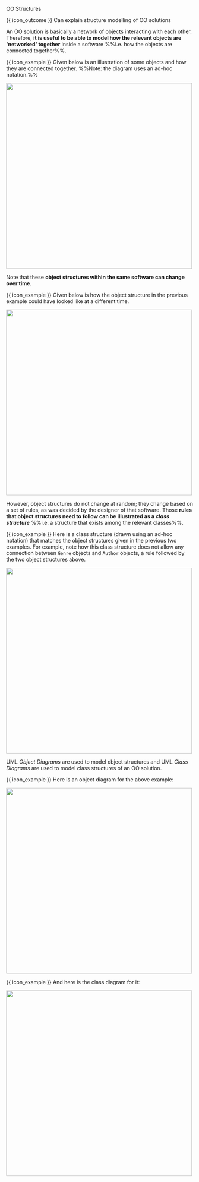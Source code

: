 <span id="title">OO Structures</span>

<span id="prereqs"><panel src="../../../oop/classes/what/unit-inElsewhere-asFlat.md" boilerplate header="{{ icon_prereq }} %%Design → OOP → Classes → Basic%%" popup-url="{{ baseUrl }}/oop/classes/what" /></span>

<span id="outcomes">{{ icon_outcome }} Can explain structure modelling of OO solutions</span>

<div id="body">

An OO solution is basically a network of objects interacting with each other. Therefore, **it is useful to be able to model how the relevant objects are 'networked' together** inside a software %%i.e. how the objects are connected together%%. 

<box>

{{ icon_example }} Given below is an illustration of some objects and how they are connected together. %%Note: the diagram uses an ad-hoc notation.%%
<p><img src="{{baseUrl}}/modeling/modelingStructures/ooStructures/images/objectsAdHoc.png" width="500" />
<p/>

</box>

Note that these **object structures within the same software can change over time**.

<box>

{{ icon_example }} Given below is how the object structure in the previous example could have looked like at a different time.
<p><img src="{{baseUrl}}/modeling/modelingStructures/ooStructures/images/objectsAdHoc2.png" width="500" />
<p/>

</box>

However, object structures do not change at random; they change based on a set of rules, as was decided by the designer of that software. Those **rules that object structures need to follow can be illustrated as a _class structure_** %%i.e. a structure that exists among the relevant classes%%.

<box>

{{ icon_example }} Here is a class structure (drawn using an ad-hoc notation) that matches the object structures given in the previous two examples. For example, note how this class structure does not allow any connection between `Genre` objects and `Author` objects, a rule followed by the two object structures above.
<p><img src="{{baseUrl}}/modeling/modelingStructures/ooStructures/images/classesAdHoc.png" width="500" />
<p/>

</box>

UML _Object Diagrams_ are used to model object structures and UML _Class Diagrams_ are used to model class structures of an OO solution.

<box>

{{ icon_example }} Here is an object diagram for the above example:
<p><img src="{{baseUrl}}/modeling/modelingStructures/ooStructures/images/objectDiagram.png" width="500" />

{{ icon_example }} And here is the class diagram for it:
<p><img src="{{baseUrl}}/modeling/modelingStructures/ooStructures/images/classDiagram.png" width="500" />
<p/>

</box>

</div>

<div id="extras">
  <include src="exercises.md"/>
</div>